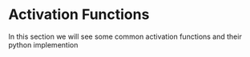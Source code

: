 # Activation Functions
In this section we will see some common activation functions and their python implemention
